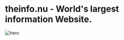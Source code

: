 # theinfo.nu - World's largest information Website.

![hero](https://user-images.githubusercontent.com/83747215/163688099-6fbed618-943f-4ecd-89e2-6cb10a4827ac.png)
